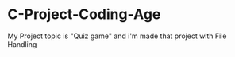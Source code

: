# C-Project-Coding-Age
My Project topic is "Quiz game" and i'm made that project with File Handling
